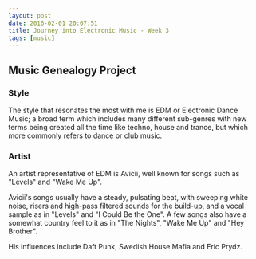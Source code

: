 ```yaml
---
layout: post
date: 2016-02-01 20:07:51
title: Journey into Electronic Music - Week 3
tags: [music]
---
```


## Music Genealogy Project

### Style
The style that resonates the most with me is EDM or Electronic Dance Music; a broad term which includes many different sub-genres with new terms being created all the time like techno, house and trance, but which more commonly refers to dance or club music.

### Artist
An artist representative of EDM is Avicii, well known for songs such as "Levels" and "Wake Me Up".

Avicii's songs usually have a steady, pulsating beat, with sweeping white noise, risers and high-pass filtered sounds for the build-up, and a vocal sample as in "Levels" and "I Could Be the One". A few songs also have a somewhat country feel to it as in "The Nights", "Wake Me Up" and "Hey Brother".

His influences include Daft Punk, Swedish House Mafia and Eric Prydz.
